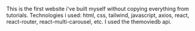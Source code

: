 This is the first website i've built myself without copying everything from tutorials.
Technologies i used: html, css, tailwind, javascript, axios, react, react-router, react-multi-carousel, etc.
I used the themoviedb api.
